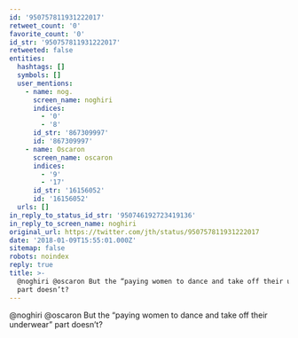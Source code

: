 ```yaml
---
id: '950757811931222017'
retweet_count: '0'
favorite_count: '0'
id_str: '950757811931222017'
retweeted: false
entities:
  hashtags: []
  symbols: []
  user_mentions:
    - name: nog.
      screen_name: noghiri
      indices:
        - '0'
        - '8'
      id_str: '867309997'
      id: '867309997'
    - name: Oscaron
      screen_name: oscaron
      indices:
        - '9'
        - '17'
      id_str: '16156052'
      id: '16156052'
  urls: []
in_reply_to_status_id_str: '950746192723419136'
in_reply_to_screen_name: noghiri
original_url: https://twitter.com/jth/status/950757811931222017
date: '2018-01-09T15:55:01.000Z'
sitemap: false
robots: noindex
reply: true
title: >-
  @noghiri @oscaron But the “paying women to dance and take off their underwear”
  part doesn’t?
---
```


@noghiri @oscaron But the “paying women to dance and take off their underwear” part doesn’t?